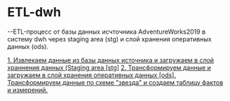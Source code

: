 # ETL-dwh

--ETL-процесс от базы данных исчточника AdventureWorks2019 в систему dwh через staging area (stg) и слой хранения оперативных данных (ods).

[1. Извлекаем данные из базы данных источника и загружаем в слой храннения данных (Staging area [stg]]( https://github.com/kirillnovoselov/ETL-dwh/blob/main/1.%20Extract_DataSourceToStg.sql)
[2. Трансформируем данные и загружаем в слой хранения оперативных данных [ods]. Трансформируем данные по схеме "звезда" и создаем таблицу фактов и измерений.](https://github.com/kirillnovoselov/ETL-dwh/blob/main/2.%20Transform_StgToOds.sql)
